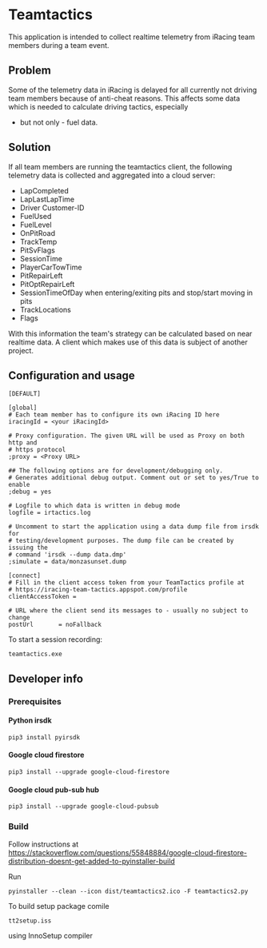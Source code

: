 # Teamtactics

This application is intended to collect realtime telemetry from iRacing team
members during a team event.

## Problem

Some of the telemetry data in iRacing is delayed for all currently not driving
team members because of anti-cheat reasons.
This affects some data which is needed to calculate driving tactics, especially
- but not only - fuel data.

## Solution

If all team members are running the teamtactics client, the following telemetry
data is collected and aggregated into a cloud server:

* LapCompleted
* LapLastLapTime
* Driver Customer-ID
* FuelUsed
* FuelLevel
* OnPitRoad
* TrackTemp
* PitSvFlags
* SessionTime
* PlayerCarTowTime
* PitRepairLeft
* PitOptRepairLeft
* SessionTimeOfDay when entering/exiting pits and stop/start moving in pits
* TrackLocations
* Flags

With this information the team's strategy can be calculated based on near realtime data.
A client which makes use of this data is subject of another project.

## Configuration and usage

	[DEFAULT]
	
	[global]
	# Each team member has to configure its own iRacing ID here
	iracingId = <your iRacingId>
	
	# Proxy configuration. The given URL will be used as Proxy on both http and 
	# https protocol
	;proxy = <Proxy URL>

	## The following options are for development/debugging only. 
	# Generates additional debug output. Comment out or set to yes/True to enable
	;debug = yes

	# Logfile to which data is written in debug mode 
	logfile = irtactics.log

	# Uncomment to start the application using a data dump file from irsdk for 
	# testing/development purposes. The dump file can be created by issuing the 
	# command 'irsdk --dump data.dmp'
	;simulate = data/monzasunset.dump

	[connect]
	# Fill in the client access token from your TeamTactics profile at
	# https://iracing-team-tactics.appspot.com/profile
	clientAccessToken =

	# URL where the client send its messages to - usually no subject to change
	postUrl       = noFallback


To start a session recording:

	teamtactics.exe
	

## Developer info
### Prerequisites
#### Python irsdk

	pip3 install pyirsdk

#### Google cloud firestore

	pip3 install --upgrade google-cloud-firestore

#### Google cloud pub-sub hub

	pip3 install --upgrade google-cloud-pubsub

### Build

Follow instructions at 
https://stackoverflow.com/questions/55848884/google-cloud-firestore-distribution-doesnt-get-added-to-pyinstaller-build

Run

    pyinstaller --clean --icon dist/teamtactics2.ico -F teamtactics2.py

To build setup package comile

	tt2setup.iss

using InnoSetup compiler

